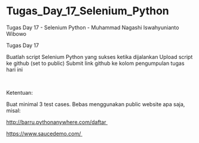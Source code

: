 # Tugas_Day_17_Selenium_Python

Tugas Day 17 - Selenium Python - Muhammad Nagashi Iswahyunianto Wibowo

Tugas Day 17

 Buatlah script Selenium Python yang sukses ketika dijalankan
 Upload script ke github (set to public)
 Submit link github ke kolom pengumpulan tugas hari ini

 

Ketentuan:

Buat minimal 3 test cases. Bebas menggunakan public website apa saja, misal:

http://barru.pythonanywhere.com/daftar 

https://www.saucedemo.com/ 
